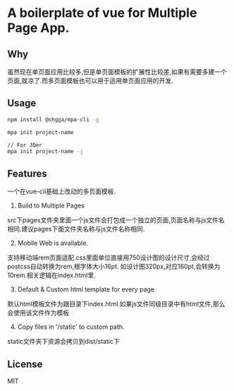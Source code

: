 # A boilerplate of vue for Multiple Page App.

## Why

虽然现在单页面应用比较多,但是单页面模板的扩展性比较差,如果有需要多建一个页面,就凉了.而多页面模板也可以用于适用单页面应用的开发.

## Usage

``` bash
npm install @shgga/mpa-cli -g

mpa init project-name

// For JDer
mpa init project-name -j
```

## Features

一个在vue-cli基础上改动的多页面模板.

1. Build to Multiple Pages

src下pages文件夹里面一个js文件会打包成一个独立的页面,页面名称与js文件名相同.建议pages下面文件夹名称与js文件名称相同.

2. Mobile Web is available.

支持移动端rem页面适配.css里面单位直接用750设计图的设计尺寸,会经过postcss自动转换为rem,根字体大小16pt. 如设计图320px,对应160pt,会转换为10rem.相关逻辑在index.html里.

3. Default & Custom html template for every page

默认html模板文件为跟目录下index.html.如果js文件同级目录中有html文件,那么会使用该文件作为模板

4. Copy files in '/static' to custom path.

static文件夹下资源会拷贝到dist/static下

## License

MIT

